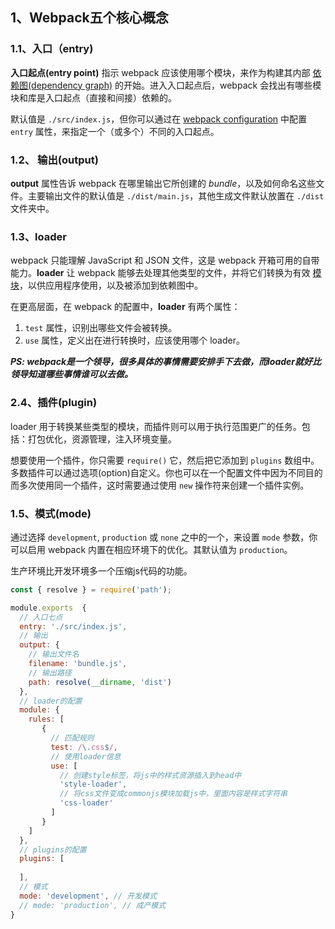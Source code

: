 ## 1、Webpack五个核心概念

### 1.1、入口（entry)

**入口起点(entry point)** 指示 webpack 应该使用哪个模块，来作为构建其内部 [依赖图(dependency graph)](https://webpack.docschina.org/concepts/dependency-graph/) 的开始。进入入口起点后，webpack 会找出有哪些模块和库是入口起点（直接和间接）依赖的。

默认值是 `./src/index.js`，但你可以通过在 [webpack configuration](https://webpack.docschina.org/configuration) 中配置 `entry` 属性，来指定一个（或多个）不同的入口起点。

### 1.2、 输出(output) 

**output** 属性告诉 webpack 在哪里输出它所创建的 *bundle*，以及如何命名这些文件。主要输出文件的默认值是 `./dist/main.js`，其他生成文件默认放置在 `./dist` 文件夹中。

### 1.3、loader

webpack 只能理解 JavaScript 和 JSON 文件，这是 webpack 开箱可用的自带能力。**loader** 让 webpack 能够去处理其他类型的文件，并将它们转换为有效 [模块](https://webpack.docschina.org/concepts/modules)，以供应用程序使用，以及被添加到依赖图中。

在更高层面，在 webpack 的配置中，**loader** 有两个属性：

1. `test` 属性，识别出哪些文件会被转换。
2. `use` 属性，定义出在进行转换时，应该使用哪个 loader。

***PS: webpack是一个领导，很多具体的事情需要安排手下去做，而loader就好比领导知道哪些事情谁可以去做。***

### 2.4、插件(plugin)

loader 用于转换某些类型的模块，而插件则可以用于执行范围更广的任务。包括：打包优化，资源管理，注入环境变量。

想要使用一个插件，你只需要 `require()` 它，然后把它添加到 `plugins` 数组中。多数插件可以通过选项(option)自定义。你也可以在一个配置文件中因为不同目的而多次使用同一个插件，这时需要通过使用 `new` 操作符来创建一个插件实例。

### 1.5、模式(mode)

通过选择 `development`, `production` 或 `none` 之中的一个，来设置 `mode` 参数，你可以启用 webpack 内置在相应环境下的优化。其默认值为 `production`。

生产环境比开发环境多一个压缩js代码的功能。

````js
const { resolve } = require('path');

module.exports  {
  // 入口七点
  entry: './src/index.js',
  // 输出
  output: {
    // 输出文件名
    filename: 'bundle.js',
    // 输出路径
    path: resolve(__dirname, 'dist')
  },
  // loader的配置
  module: {
    rules: [
       {
         // 匹配规则
         test: /\.css$/,
         // 使用loader信息
         use: [
           // 创建style标签，将js中的样式资源插入到head中
           'style-loader',
           // 将css文件变成commonjs模块加载js中，里面内容是样式字符串
           'css-loader'
         ]
       }
    ]
  },
  // plugins的配置
  plugins: [
    
  ],
  // 模式
  mode: 'development', // 开发模式
  // mode: 'production', // 成产模式
}